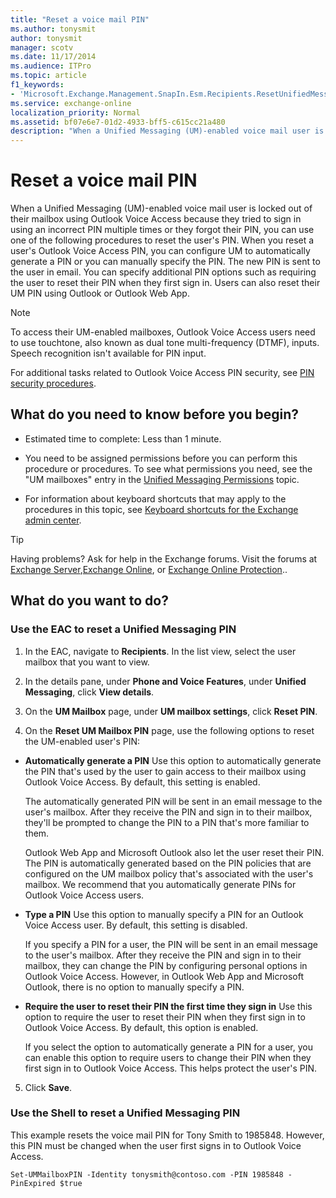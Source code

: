 ```yaml
---
title: "Reset a voice mail PIN"
ms.author: tonysmit
author: tonysmit
manager: scotv
ms.date: 11/17/2014
ms.audience: ITPro
ms.topic: article
f1_keywords:
- 'Microsoft.Exchange.Management.SnapIn.Esm.Recipients.ResetUnifiedMessagingPinPropertyControl'
ms.service: exchange-online
localization_priority: Normal
ms.assetid: bf07e6e7-01d2-4933-bff5-c615cc21a480
description: "When a Unified Messaging (UM)-enabled voice mail user is locked out of their mailbox using Outlook Voice Access because they tried to sign in using an incorrect PIN multiple times or they forgot their PIN, you can use one of the following procedures to reset the user's PIN. When you reset a user's Outlook Voice Access PIN, you can configure UM to automatically generate a PIN or you can manually specify the PIN. The new PIN is sent to the user in email. You can specify additional PIN options such as requiring the user to reset their PIN when they first sign in. Users can also reset their UM PIN using Outlook or Outlook Web App."
---
```


# Reset a voice mail PIN

When a Unified Messaging (UM)-enabled voice mail user is locked out of their mailbox using Outlook Voice Access because they tried to sign in using an incorrect PIN multiple times or they forgot their PIN, you can use one of the following procedures to reset the user's PIN. When you reset a user's Outlook Voice Access PIN, you can configure UM to automatically generate a PIN or you can manually specify the PIN. The new PIN is sent to the user in email. You can specify additional PIN options such as requiring the user to reset their PIN when they first sign in. Users can also reset their UM PIN using Outlook or Outlook Web App.
  
> [!NOTE]
> To access their UM-enabled mailboxes, Outlook Voice Access users need to use touchtone, also known as dual tone multi-frequency (DTMF), inputs. Speech recognition isn't available for PIN input. 
  
For additional tasks related to Outlook Voice Access PIN security, see [PIN security procedures](pin-security-procedures.md).
  
## What do you need to know before you begin?

- Estimated time to complete: Less than 1 minute.
    
- You need to be assigned permissions before you can perform this procedure or procedures. To see what permissions you need, see the "UM mailboxes" entry in the [Unified Messaging Permissions](https://technet.microsoft.com/library/d326c3bc-8f33-434a-bf02-a83cc26a5498.aspx) topic. 
    
- For information about keyboard shortcuts that may apply to the procedures in this topic, see [Keyboard shortcuts for the Exchange admin center](../../accessibility/keyboard-shortcuts-in-admin-center.md).
    
> [!TIP]
> Having problems? Ask for help in the Exchange forums. Visit the forums at [Exchange Server](https://go.microsoft.com/fwlink/p/?linkId=60612),[Exchange Online](https://go.microsoft.com/fwlink/p/?linkId=267542), or [Exchange Online Protection](https://go.microsoft.com/fwlink/p/?linkId=285351).. 
  
## What do you want to do?

### Use the EAC to reset a Unified Messaging PIN

1. In the EAC, navigate to **Recipients**. In the list view, select the user mailbox that you want to view.
    
2. In the details pane, under **Phone and Voice Features**, under **Unified Messaging**, click **View details**. 
    
3. On the **UM Mailbox** page, under **UM mailbox settings**, click **Reset PIN**.
    
4. On the **Reset UM Mailbox PIN** page, use the following options to reset the UM-enabled user's PIN: 
    
  - **Automatically generate a PIN** Use this option to automatically generate the PIN that's used by the user to gain access to their mailbox using Outlook Voice Access. By default, this setting is enabled. 
    
    The automatically generated PIN will be sent in an email message to the user's mailbox. After they receive the PIN and sign in to their mailbox, they'll be prompted to change the PIN to a PIN that's more familiar to them. 
    
    Outlook Web App and Microsoft Outlook also let the user reset their PIN. The PIN is automatically generated based on the PIN policies that are configured on the UM mailbox policy that's associated with the user's mailbox. We recommend that you automatically generate PINs for Outlook Voice Access users.
    
  - **Type a PIN** Use this option to manually specify a PIN for an Outlook Voice Access user. By default, this setting is disabled. 
    
    If you specify a PIN for a user, the PIN will be sent in an email message to the user's mailbox. After they receive the PIN and sign in to their mailbox, they can change the PIN by configuring personal options in Outlook Voice Access. However, in Outlook Web App and Microsoft Outlook, there is no option to manually specify a PIN.
    
  - **Require the user to reset their PIN the first time they sign in** Use this option to require the user to reset their PIN when they first sign in to Outlook Voice Access. By default, this option is enabled. 
    
    If you select the option to automatically generate a PIN for a user, you can enable this option to require users to change their PIN when they first sign in to Outlook Voice Access. This helps protect the user's PIN.
    
5. Click **Save**.
    
### Use the Shell to reset a Unified Messaging PIN

This example resets the voice mail PIN for Tony Smith to 1985848. However, this PIN must be changed when the user first signs in to Outlook Voice Access.
  
```
Set-UMMailboxPIN -Identity tonysmith@contoso.com -PIN 1985848 -PinExpired $true
```


